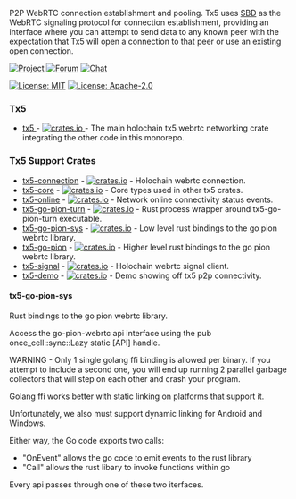 <!--
  -- AUTOGENERATED WARNING --
  If this file is not crates/tx5-core/src/README.tpl
  then it is autogenerated and will be replaced
  the next time make is run.
-->

P2P WebRTC connection establishment and pooling. Tx5 uses [SBD](https://github.com/holochain/sbd) as the WebRTC signaling protocol for connection establishment, providing an interface where you can attempt to send data to any known peer with the expectation that Tx5 will open a connection to that peer or use an existing open connection.

[![Project](https://img.shields.io/badge/project-holochain-blue)](http://holochain.org/)
[![Forum](https://img.shields.io/badge/chat-forum%2eholochain%2enet-blue)](https://forum.holochain.org)
[![Chat](https://img.shields.io/badge/chat-chat%2eholochain%2enet-blue)](https://chat.holochain.org)

[![License: MIT](https://img.shields.io/badge/License-MIT-blue)](https://opensource.org/licenses/MIT)
[![License: Apache-2.0](https://img.shields.io/badge/License-Apache%202.0-blue)](https://www.apache.org/licenses/LICENSE-2.0)

### Tx5

- [ tx5 ](https://github.com/holochain/tx5/tree/main/crates/tx5-core) - [ ![crates.io](https://img.shields.io/crates/v/tx5) ](https://crates.io/crates/tx5) - The main holochain tx5 webrtc networking crate integrating the other code in this monorepo.

### Tx5 Support Crates

- [tx5-connection](https://github.com/holochain/tx5/tree/main/crates/tx5-connection) - [![crates.io](https://img.shields.io/crates/v/tx5-connection)](https://crates.io/crates/tx5-connection) - Holochain webrtc connection.
- [tx5-core](https://github.com/holochain/tx5/tree/main/crates/tx5-core) - [![crates.io](https://img.shields.io/crates/v/tx5-core)](https://crates.io/crates/tx5-core) - Core types used in other tx5 crates.
- [tx5-online](https://github.com/holochain/tx5/tree/main/crates/tx5-online) - [![crates.io](https://img.shields.io/crates/v/tx5-online)](https://crates.io/crates/tx5-online) - Network online connectivity status events.
- [tx5-go-pion-turn](https://github.com/holochain/tx5/tree/main/crates/tx5-go-pion-turn) - [![crates.io](https://img.shields.io/crates/v/tx5-go-pion-turn)](https://crates.io/crates/tx5-go-pion-turn) - Rust process wrapper around tx5-go-pion-turn executable.
- [tx5-go-pion-sys](https://github.com/holochain/tx5/tree/main/crates/tx5-go-pion-sys) - [![crates.io](https://img.shields.io/crates/v/tx5-go-pion-sys)](https://crates.io/crates/tx5-go-pion-sys) - Low level rust bindings to the go pion webrtc library.
- [tx5-go-pion](https://github.com/holochain/tx5/tree/main/crates/tx5-go-pion) - [![crates.io](https://img.shields.io/crates/v/tx5-go-pion)](https://crates.io/crates/tx5-go-pion) - Higher level rust bindings to the go pion webrtc library.
- [tx5-signal](https://github.com/holochain/tx5/tree/main/crates/tx5-signal) - [![crates.io](https://img.shields.io/crates/v/tx5-signal)](https://crates.io/crates/tx5-signal) - Holochain webrtc signal client.
- [tx5-demo](https://github.com/holochain/tx5/tree/main/crates/tx5-demo) - [![crates.io](https://img.shields.io/crates/v/tx5-demo)](https://crates.io/crates/tx5-demo) - Demo showing off tx5 p2p connectivity.

<!-- cargo-rdme start -->

#### tx5-go-pion-sys

Rust bindings to the go pion webrtc library.

Access the go-pion-webrtc api interface using the
pub once_cell::sync::Lazy static [API] handle.

WARNING - Only 1 single golang ffi binding is allowed per binary.
          If you attempt to include a second one, you will end up
          running 2 parallel garbage collectors that will step on
          each other and crash your program.

Golang ffi works better with static linking on platforms that support it.

Unfortunately, we also must support dynamic linking for Android and Windows.

Either way, the Go code exports two calls:
- "OnEvent" allows the go code to emit events to the rust library
- "Call" allows the rust libary to invoke functions within go

Every api passes through one of these two iterfaces.

<!-- cargo-rdme end -->
